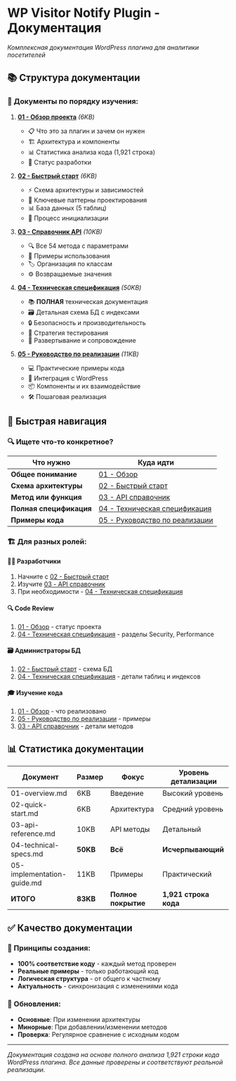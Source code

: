 # WP Visitor Notify Plugin - Документация

*Комплексная документация WordPress плагина для аналитики посетителей*

## 📚 Структура документации

### 📖 Документы по порядку изучения:

1. **[01 - Обзор проекта](./01-overview.md)** *(6KB)*
   - 📋 Что это за плагин и зачем он нужен
   - 🏗️ Архитектура и компоненты
   - 📊 Статистика анализа кода (1,921 строка)
   - 🎯 Статус разработки

2. **[02 - Быстрый старт](./02-quick-start.md)** *(6KB)*
   - ⚡ Схема архитектуры и зависимостей
   - 🔧 Ключевые паттерны проектирования  
   - 📊 База данных (5 таблиц)
   - 🚀 Процесс инициализации

3. **[03 - Справочник API](./03-api-reference.md)** *(10KB)*
   - 🔍 Все 54 метода с параметрами
   - 📝 Примеры использования
   - 🏷️ Организация по классам
   - ⚙️ Возвращаемые значения

4. **[04 - Техническая спецификация](./04-technical-specs.md)** *(50KB)*
   - 📚 **ПОЛНАЯ** техническая документация  
   - 🗃️ Детальная схема БД с индексами
   - 🔒 Безопасность и производительность
   - 🧪 Стратегия тестирования  
   - 🚀 Развертывание и сопровождение

5. **[05 - Руководство по реализации](./05-implementation-guide.md)** *(11KB)*
   - 💻 Практические примеры кода
   - 🔗 Интеграция с WordPress
   - 📦 Компоненты и их взаимодействие
   - 🛠️ Пошаговая реализация

## 🎯 Быстрая навигация

### 🔍 Ищете что-то конкретное?

| Что нужно | Куда идти |
|-----------|----------|
| **Общее понимание** | [01 - Обзор](./01-overview.md) |
| **Схема архитектуры** | [02 - Быстрый старт](./02-quick-start.md) |
| **Метод или функция** | [03 - API справочник](./03-api-reference.md) |
| **Полная спецификация** | [04 - Техническая спецификация](./04-technical-specs.md) |
| **Примеры кода** | [05 - Руководство по реализации](./05-implementation-guide.md) |

### 🏗️ Для разных ролей:

#### 👨‍💻 **Разработчики**
1. Начните с [02 - Быстрый старт](./02-quick-start.md)
2. Изучите [03 - API справочник](./03-api-reference.md)
3. При необходимости - [04 - Техническая спецификация](./04-technical-specs.md)

#### 🔍 **Code Review**
1. [01 - Обзор](./01-overview.md) - статус проекта
2. [04 - Техническая спецификация](./04-technical-specs.md) - разделы Security, Performance

#### 🗃️ **Администраторы БД**
1. [02 - Быстрый старт](./02-quick-start.md) - схема БД
2. [04 - Техническая спецификация](./04-technical-specs.md) - детали таблиц и индексов

#### 🎓 **Изучение кода**
1. [01 - Обзор](./01-overview.md) - что реализовано
2. [05 - Руководство по реализации](./05-implementation-guide.md) - примеры
3. [03 - API справочник](./03-api-reference.md) - детали методов

## 📊 Статистика документации

| Документ | Размер | Фокус | Уровень детализации |
|----------|--------|-------|-------------------|
| 01-overview.md | 6KB | Введение | Высокий уровень |
| 02-quick-start.md | 6KB | Архитектура | Средний уровень |
| 03-api-reference.md | 10KB | API методы | Детальный |
| 04-technical-specs.md | **50KB** | **Всё** | **Исчерпывающий** |
| 05-implementation-guide.md | 11KB | Примеры | Практический |
| **ИТОГО** | **83KB** | **Полное покрытие** | **1,921 строка кода** |

## ✅ Качество документации

### 🎯 Принципы создания:
- **100% соответствие коду** - каждый метод проверен
- **Реальные примеры** - только работающий код
- **Логическая структура** - от общего к частному
- **Актуальность** - синхронизация с изменениями кода

### 🔄 Обновления:
- **Основные**: При изменении архитектуры
- **Минорные**: При добавлении/изменении методов  
- **Проверка**: Регулярное сравнение с исходным кодом

---

*Документация создана на основе полного анализа 1,921 строки кода WordPress плагина. Все данные проверены и соответствуют реальной реализации.*
